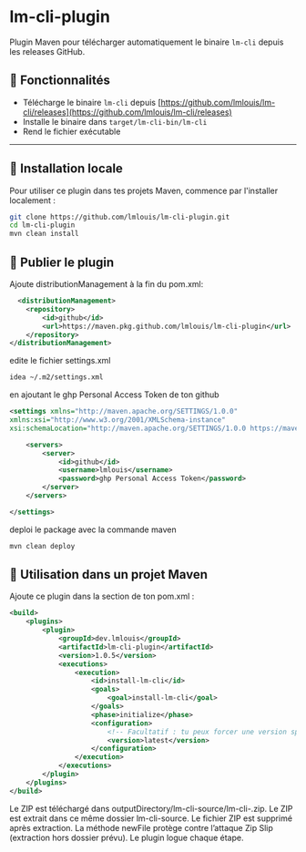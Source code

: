 # lm-cli-plugin

Plugin Maven pour télécharger automatiquement le binaire `lm-cli` depuis les releases GitHub.

## 🚀 Fonctionnalités

- Télécharge le binaire `lm-cli` depuis [https://github.com/lmlouis/lm-cli/releases](https://github.com/lmlouis/lm-cli/releases)
- Installe le binaire dans `target/lm-cli-bin/lm-cli`
- Rend le fichier exécutable

---

## 🔧 Installation locale

Pour utiliser ce plugin dans tes projets Maven, commence par l'installer localement :

```bash
git clone https://github.com/lmlouis/lm-cli-plugin.git
cd lm-cli-plugin
mvn clean install
```

## 🧪 Publier le plugin
Ajoute  distributionManagement à la fin du pom.xml:
```xml
  <distributionManagement>
    <repository>
        <id>github</id>
        <url>https://maven.pkg.github.com/lmlouis/lm-cli-plugin</url>
    </repository>
</distributionManagement>
```
edite le fichier settings.xml
```bash
idea ~/.m2/settings.xml 
```
en ajoutant le ghp Personal Access Token de ton github
```xml
<settings xmlns="http://maven.apache.org/SETTINGS/1.0.0"
xmlns:xsi="http://www.w3.org/2001/XMLSchema-instance"
xsi:schemaLocation="http://maven.apache.org/SETTINGS/1.0.0 https://maven.apache.org/xsd/settings-1.0.0.xsd">

    <servers>
        <server>
            <id>github</id>
            <username>lmlouis</username>
            <password>ghp Personal Access Token</password>
        </server>
    </servers>

</settings>
```
deploi le package avec la commande maven 
```bash
mvn clean deploy
```
## 🧪 Utilisation dans un projet Maven
Ajoute ce plugin dans la section <build><plugins> de ton pom.xml :
```xml
<build>
    <plugins>
        <plugin>
            <groupId>dev.lmlouis</groupId>
            <artifactId>lm-cli-plugin</artifactId>
            <version>1.0.5</version>
            <executions>
                <execution>
                    <id>install-lm-cli</id>
                    <goals>
                        <goal>install-lm-cli</goal>
                    </goals>
                    <phase>initialize</phase>
                    <configuration>
                        <!-- Facultatif : tu peux forcer une version spécifique ici -->
                        <version>latest</version>
                    </configuration>
                </execution>
            </executions>
        </plugin>
    </plugins>
</build>
```


Le ZIP est téléchargé dans outputDirectory/lm-cli-source/lm-cli-<version>.zip.
Le ZIP est extrait dans ce même dossier lm-cli-source.
Le fichier ZIP est supprimé après extraction.
La méthode newFile protège contre l’attaque Zip Slip (extraction hors dossier prévu).
Le plugin logue chaque étape.